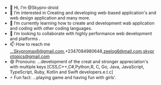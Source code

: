 - 👋 Hi, I’m @Skypro-droid
- 👀 I’m interested in Creating and developing web-based application's and web design application and many more.
- 🌱 I’m currently learning how to create and development wab application and coding with other coding languages.  
- 💞️ I’m looking to collaborate  with highly  performance web development and platforms .
- 📫 How to reach me ...Skypromax6@gmail.com,+2347084980648,zeelog6@mail.com,skyprotopics@gmail.com
- 😄 Pronouns: ...development of the creat and stronger appreciation's with multiple keys [CSS,C++,C#,Python,R, C, Go, Java, JavaScript, TypeScript, Ruby, Kotlin and Swift developers.e.t.c]
- ⚡ Fun fact: ...playing game and having fun with girls'.

<!---
Skypro-droid/Skypro-droid is a ✨ special ✨ repository because its `README.md` (this file) appears on your GitHub profile.
You can click the Preview link to take a look at your changes.
--->
